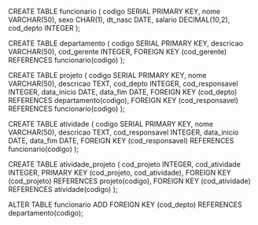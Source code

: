 CREATE TABLE funcionario (
  codigo SERIAL PRIMARY KEY,
  nome VARCHAR(50),
  sexo CHAR(1),
  dt_nasc DATE,
  salario DECIMAL(10,2),
  cod_depto INTEGER
);

CREATE TABLE departamento (
  codigo SERIAL PRIMARY KEY,
  descricao VARCHAR(50),
  cod_gerente INTEGER,
  FOREIGN KEY (cod_gerente) REFERENCES funcionario(codigo)
);

CREATE TABLE projeto (
  codigo SERIAL PRIMARY KEY,
  nome VARCHAR(50),
  descricao TEXT,
  cod_depto INTEGER,
  cod_responsavel INTEGER,
  data_inicio DATE,
  data_fim DATE,
  FOREIGN KEY (cod_depto) REFERENCES departamento(codigo),
  FOREIGN KEY (cod_responsavel) REFERENCES funcionario(codigo)
);

CREATE TABLE atividade (
  codigo SERIAL PRIMARY KEY,
  nome VARCHAR(50),
  descricao TEXT,
  cod_responsavel INTEGER,
  data_inicio DATE,
  data_fim DATE,
  FOREIGN KEY (cod_responsavel) REFERENCES funcionario(codigo)
);

CREATE TABLE atividade_projeto (
  cod_projeto INTEGER,
  cod_atividade INTEGER,
  PRIMARY KEY (cod_projeto, cod_atividade),
  FOREIGN KEY (cod_projeto) REFERENCES projeto(codigo),
  FOREIGN KEY (cod_atividade) REFERENCES atividade(codigo)
);

ALTER TABLE funcionario ADD FOREIGN KEY (cod_depto) REFERENCES departamento(codigo);
